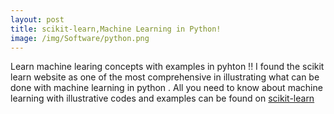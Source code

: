 ```yaml
---
layout: post
title: scikit-learn,Machine Learning in Python!
image: /img/Software/python.png
---
```


 Learn machine learing concepts with examples in pyhton !! I found the scikit learn website as one of the 
 most comprehensive in illustrating what can be done with machine learning in python .
 All you need to know about machine learning with illustrative codes and examples can be 
 found on [scikit-learn](http://scikit-learn.org/stable/)
 
  
 
